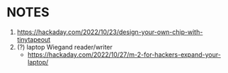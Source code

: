 # NOTES

1. https://hackaday.com/2022/10/23/design-your-own-chip-with-tinytapeout
2. (?) laptop Wiegand reader/writer
   - https://hackaday.com/2022/10/27/m-2-for-hackers-expand-your-laptop/